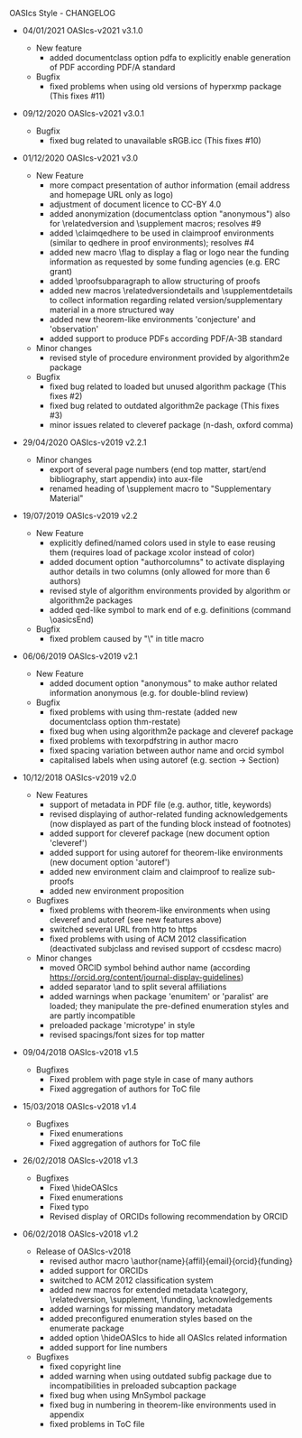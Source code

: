 OASIcs Style - CHANGELOG

* 04/01/2021 OASIcs-v2021 v3.1.0
    * New feature
        * added documentclass option pdfa to explicitly enable generation of PDF according PDF/A standard
    * Bugfix
        * fixed problems when using old versions of hyperxmp package (This fixes #11)

* 09/12/2020 OASIcs-v2021 v3.0.1
    * Bugfix
        * fixed bug related to unavailable sRGB.icc (This fixes #10)

* 01/12/2020 OASIcs-v2021 v3.0
    * New Feature
        * more compact presentation of author information (email address and homepage URL only as logo)
        * adjustment of document licence to CC-BY 4.0
        * added anonymization (documentclass option "anonymous") also for \relatedversion and \supplement macros; resolves #9
        * added \claimqedhere to be used in claimproof environments (similar to qedhere in proof environments); resolves #4
        * added new macro \flag to display a flag or logo near the funding information as requested by some funding agencies (e.g. ERC grant)
        * added \proofsubparagraph to allow structuring of proofs
        * added new macros \relatedversiondetails and \supplementdetails to collect information regarding related version/supplementary material in a more structured way
        * added new theorem-like environments 'conjecture' and 'observation'
        * added support to produce PDFs according PDF/A-3B standard
    * Minor changes
        * revised style of procedure environment provided by algorithm2e package
    * Bugfix
        * fixed bug related to loaded but unused algorithm package (This fixes #2)
        * fixed bug related to outdated algorithm2e package (This fixes #3)
        * minor issues related to cleveref package (n-dash, oxford comma)

* 29/04/2020 OASIcs-v2019 v2.2.1
    * Minor changes
        * export of several page numbers (end top matter, start/end bibliography, start appendix) into aux-file
        * renamed heading of \supplement macro to "Supplementary Material"

* 19/07/2019 OASIcs-v2019 v2.2
    * New Feature
        * explicitly defined/named colors used in style to ease reusing them (requires load of package xcolor instead of color)
        * added document option "authorcolumns" to activate displaying author details in two columns (only allowed for more than 6 authors)
        * revised style of algorithm environments provided by algorithm or algorithm2e packages
        * added qed-like symbol to mark end of e.g. definitions (command \oasicsEnd)
    * Bugfix
        * fixed problem caused by "\\" in title macro

* 06/06/2019 OASIcs-v2019 v2.1
    * New Feature
        * added document option "anonymous" to make author related information anonymous (e.g. for double-blind review)
    * Bugfix
        * fixed problems with using thm-restate (added new documentclass option thm-restate)
        * fixed bug when using algorithm2e package and cleveref package
        * fixed problems with texorpdfstring in author macro
        * fixed spacing variation between author name and orcid symbol
        * capitalised labels when using autoref (e.g. section -> Section)


* 10/12/2018 OASIcs-v2019 v2.0
    * New Features
        * support of metadata in PDF file (e.g. author, title, keywords)
        * revised displaying of author-related funding acknowledgements (now displayed as part of the funding block instead of footnotes)
        * added support for cleveref package (new document option 'cleveref')
        * added support for using autoref for theorem-like environments (new document option 'autoref')
        * added new environment claim and claimproof to realize sub-proofs
        * added new environment proposition
    * Bugfixes
        * fixed problems with theorem-like environments when using cleveref and autoref (see new features above)
        * switched several URL from http to https
        * fixed problems with using of ACM 2012 classification (deactivated subjclass and revised support of ccsdesc macro)
    * Minor changes
        * moved ORCID symbol behind author name (according https://orcid.org/content/journal-display-guidelines)
        * added separator \and to split several affiliations
        * added warnings when package 'enumitem' or 'paralist' are loaded; they manipulate the pre-defined enumeration styles and are partly incompatible
        * preloaded package 'microtype' in style
        * revised spacings/font sizes for top matter

* 09/04/2018 OASIcs-v2018 v1.5
    * Bugfixes
        * Fixed problem with page style in case of many authors
        * Fixed aggregation of authors for ToC file

* 15/03/2018 OASIcs-v2018 v1.4
    * Bugfixes
        * Fixed enumerations
        * Fixed aggregation of authors for ToC file

* 26/02/2018 OASIcs-v2018 v1.3
    * Bugfixes
        * Fixed \hideOASIcs
        * Fixed enumerations
        * Fixed typo
        * Revised display of ORCIDs following recommendation by ORCID

* 06/02/2018 OASIcs-v2018 v1.2
    * Release of OASIcs-v2018
        * revised author macro \author{name}{affil}{email}{orcid}{funding}
        * added support for ORCIDs
        * switched to ACM 2012 classification system
        * added new macros for extended metadata \category, \relatedversion, \supplement, \funding, \acknowledgements
        * added warnings for missing mandatory metadata
        * added preconfigured enumeration styles based on the enumerate package
        * added option \hideOASIcs to hide all OASIcs related information
        * added support for line numbers
    * Bugfixes
        * fixed copyright line
        * added warning when using outdated subfig package due to incompatibilities in preloaded subcaption package
        * fixed bug when using MnSymbol package
        * fixed bug in numbering in theorem-like environments used in appendix
        * fixed problems in ToC file
